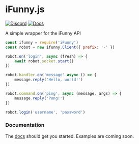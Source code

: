 # iFunny.js

[![Discord](https://img.shields.io/discord/624473515327881216?label=Discord&style=flat-square&logo=discord)](https://discord.gg/7WJZM9q)
[![Docs](https://img.shields.io/badge/Docs-Online-success?style=flat-square)](http://216.16.208.63:80/)

A simple wrapper for the iFunny API

```js
const ifunny = require('iFunny')
const robot = new ifunny.Client({ prefix: '-' })

robot.on('login', async (fresh) => {
    await robot.socket.start()
})

robot.handler.on('message' async () => {
    message.reply('Hello, world!')
})

robot.command.on('ping', async (message, args) => {
    message.reply('Pong!')
})

robot.login('username', 'password')
```

### Documentation
The [docs](http://216.16.208.63) should get you started. Examples are coming soon.
